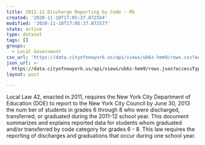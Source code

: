 ```yaml
---
title: 2011-12 Discharge Reporting by Code - MS
created: '2020-11-10T17:05:37.872564'
modified: '2020-11-10T17:05:37.872577'
state: active
type: dataset
tags: []
groups:
  - Local Government
csv_url: 'https://data.cityofnewyork.us/api/views/uk6z-hem9/rows.csv?accessType=DOWNLOAD'
json_url: >-
  https://data.cityofnewyork.us/api/views/uk6z-hem9/rows.json?accessType=DOWNLOAD
layout: post

---
```

Local Law 42, enacted in 2011, requires the New York City Department of Education (DOE) to report to the New York City Council by June 30, 2013 the num ber of students in grades 6 through 8 who were discharged, transferred, or graduated during the 2011-12 school year. This document summarizes and explains reported data for students whom graduated and/or transferred by code category for grades 6 - 8. This law requires the reporting of discharges and graduations that occur during one school year.
